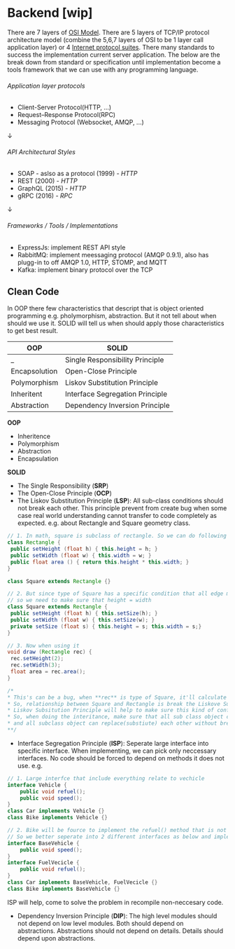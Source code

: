 # Backend [wip]

There are 7 layers of [OSI Model](https://en.wikipedia.org/wiki/OSI_model). There are 5 layers of TCP/IP protocol architecture model (combine the 5,6,7 layers of OSI to be 1 layer call application layer) or 4 [Internet protocol suites](https://en.wikipedia.org/wiki/Internet_protocol_suite).
There many standards to success the implementation current server application. The below are the break down from standard or specification until implementation become a tools
framework that we can use with any programming language.

###### Application layer protocols
  - Client-Server Protocol(HTTP, ...)
  - Request–Response Protocol(RPC)
  - Messaging Protocol (Websocket, AMQP, ...)

↓

###### API Architectural Styles
  - SOAP - aslso as a protocol (1999) - _HTTP_
  - REST (2000) - _HTTP_
  - GraphQL (2015) - _HTTP_
  - gRPC (2016) - _RPC_

↓

###### Frameworks / Tools / Implementations
  - ExpressJs: implement REST API style
  - RabbitMQ: implement meessaging protocol (AMQP 0.9.1), also has plugg-in to off AMQP 1.0, HTTP, STOMP, and MQTT
  - Kafka: implement binary protocol over the TCP

## Clean Code

In OOP there few characteristics that descript that is object oriented programming e.g. pholymorphism, abstraction. But it not tell about when should we use it. SOLID will tell us when should apply those characteristics to get best result.

OOP | SOLID
--- | --- 
_ | Single Responsibility Principle 
Encapsolution | Open-Close Principle 
Polymorphism | Liskov Substitution Principle 
Inheritent | Interface Segregation Principle 
Abstraction | Dependency Inversion Principle 

**OOP**
- Inheritence
- Polymorphism
- Abstraction
- Encapsulation

**SOLID**
- The Single Responsibility (**SRP**)
- The Open-Close Principle (**OCP**)
- The Liskov Substitution Principle (**LSP**): All sub-class conditions should not break each other.
This principle prevent from create bug when some case real world understanding cannot transfer to code completely as expected.
e.g. about Rectangle and Square geometry class.
 ```java
// 1. In math, square is subclass of rectangle. So we can do following inheritence to reduce code
class Rectangle {
  public setHeight (float h) { this.height = h; }
  public setWidth (float w) { this.width = w; }
  public float area () { return this.height * this.width; }
}

class Square extends Rectangle {}

// 2. But since type of Square has a specific condition that all edge must be equal,
// so we need to make sure that height = width
class Square extends Rectangle {
  public setHeight (float h) { this.setSize(h); }
  public setWidth (float w) { this.setSize(w); }
  private setSize (float s) { this.height = s; this.width = s;}
}

// 3. Now when using it
void draw (Rectangle rec) {
  rec.setHeight(2);
  rec.setWidth(3);
  float area = rec.area();
}

/*
* This's can be a bug, when **rec** is type of Square, it'll calculate differently. Area will be 3x3=9 NOT 2x3.
* So, relationship between Square and Rectangle is break the Liskove Substitution Principle.
* Liskov Subsitution Principle will help to make sure this kind of confusion/bug.
* So, when doing the interitance, make sure that all sub class object can reduce the superclass method in same behavior,
* and all subclass object can replace(substiute) each other without breaking the expected result.
**/
 ```
- Interface Segregation Principle (**ISP**): Seperate large interface into specific interface. When implementing, we can pick only neccessary interfaces. No code should be forced to depend on methods it does not use. e.g.
```java
// 1. Large interfce that include everything relate to vechicle
interface Vehicle {
    public void refuel();
    public void speed();
}
class Car implements Vehicle {}
class Bike implements Vehicle {}

// 2. Bike will be fource to implement the refuel() method that is not necessary.
// So we better seperate into 2 different interfaces as below and implement accordingly.
interface BaseVehicle {
    public void speed();
}
interface FuelVecicle {
    public void refuel();
}
class Car implements BaseVehicle, FuelVecicle {}
class Bike implements BaseVehicle {}
```
ISP will help, come to solve the problem in recompile non-neccesary code.
- Dependency Inversion Principle (**DIP**): The high level modules should not depend on low level modules. Both should depend on abstractions. Abstractions should not depend on details. Details should depend upon abstractions. 
